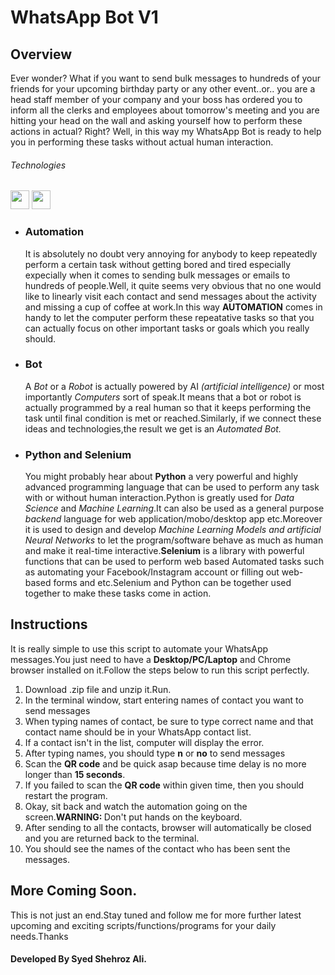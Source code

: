 <h1>WhatsApp Bot V1</h1>
<h2>Overview</h2>
<p>Ever wonder? What if you want to send bulk messages to hundreds of your friends for your upcoming birthday party or any other event..or..
    you are a head staff member of your company and your boss has ordered you to inform all the clerks and employees about tomorrow's meeting
    and you are hitting your head on the wall and asking yourself how to perform these actions in actual? Right? Well, in this way my
    WhatsApp Bot is ready to help you in performing these tasks without actual human interaction.</p>
    
   <h6>Technologies</h6>
   <span>
   <img src="https://github.com/ShahrozAliPK/whatsapp-chatbot-v1/blob/master/icons/icon.png" width="30" height="30">
   <img src="https://github.com/ShahrozAliPK/whatsapp-chatbot-v1/blob/master/icons/icon1.png" width="30" height="30">
    </span>

<ul>
  <li><h3>Automation</h3>
    <p>It is absolutely no doubt very annoying for anybody to keep repeatedly perform a certain task without getting bored and tired especially
        expecially when it comes to sending bulk messages or emails to hundreds of people.Well, it quite seems very obvious that no one would
        like to linearly visit each contact and send messages about the activity and missing a cup of coffee at work.In this way <b>AUTOMATION</b>
        comes in handy to let the computer perform these repeatative tasks so that you can actually focus on other important tasks or goals which
        you really should.</p>
  </li>
  <li><h3>Bot</h3>
  <p>A <i>Bot</i> or a <i>Robot</i> is actually powered by AI <i>(artificial intelligence)</i> or most importantly <i>Computers</i> sort of
      speak.It means that a bot or robot is actually programmed by a real human so that it keeps performing the task until final condition is
      met or reached.Similarly, if we connect these ideas and technologies,the result we get is an <i>Automated Bot.</i></p>
    </li>
    <li>
      <h3>Python and Selenium</h3>
      <p>You might probably hear about <b>Python</b> a very powerful and highly advanced programming language that can be used to perform
          any task with or without human interaction.Python is greatly used for <i>Data Science</i> and <i>Machine Learning</i>.It can also
          be used as a general purpose <i>backend</i> language for web application/mobo/desktop app etc.Moreover it is used
          to design and develop <i>Machine Learning Models and artificial Neural Networks</i> to let the program/software behave as much as
          human and make it real-time interactive.<b>Selenium</b> is a library with powerful functions that can be used to perform web based Automated
          tasks such as automating your Facebook/Instagram account or filling out web-based forms and etc.Selenium and Python can be together
          used together to make these tasks come in action.</p>
    </li>
</ul>
<h2>Instructions</h2>
<p>It is really simple to use this script to automate your WhatsApp messages.You just need to have a <b>Desktop/PC/Laptop</b> and Chrome
    browser installed on it.Follow the steps below to run this script perfectly.</p>
    <ol>
      <li>Download .zip file and unzip it.Run.</li>
      <li>In the terminal window, start entering names of contact you want to send messages</li>
      <li>When typing names of contact, be sure to type correct name and that contact name should be in your WhatsApp contact list.</li>
      <li>If a contact isn't in the list, computer will display the error.</li>
      <li>After typing names, you should type <b>n</b> or <b>no</b> to send messages</li>
      <li>Scan the <b>QR code</b> and be quick asap because time delay is no more longer than <b>15 seconds</b>.</li>
      <li>If you failed to scan the <b>QR code</b> within given time, then you should restart the program.</li>
      <li>Okay, sit back and watch the automation going on the screen.<b>WARNING: </b>Don't put hands on the keyboard.</li>
      <li>After sending to all the contacts, browser will automatically be closed and you are returned back to the terminal.</li>
      <li>You should see the names of the contact who has been sent the messages.</li>
    </ol>
    <h2>More Coming Soon.</h2>
    <p>This is not just an end.Stay tuned and follow me for more further latest upcoming and exciting scripts/functions/programs for
      your daily needs.Thanks</p>
      <h4>Developed By Syed Shehroz Ali.</h4>
